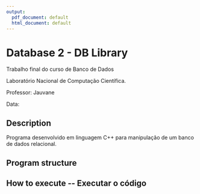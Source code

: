 ```yaml
---
output:
  pdf_document: default
  html_document: default
---
```


# Database 2 - DB Library

Trabalho final do curso de Banco de Dados

Laboratório Nacional de Computação Científica.

Professor: Jauvane

Data: 


## Description

Programa desenvolvido em linguagem C++ para manipulação de um banco de dados relacional.



## Program structure



## How to execute -- Executar o código



